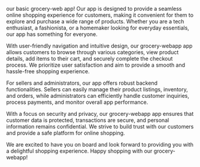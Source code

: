 our basic grocery-web app! Our app is designed to provide a seamless online shopping experience for customers, making it convenient for them to explore and purchase a wide range of products. Whether you are a tech enthusiast, a fashionista, or a homemaker looking for everyday essentials, our app has something for everyone.



With user-friendly navigation and intuitive design, our grocery-webapp app allows customers to browse through various categories, view product details, add items to their cart, and securely complete the checkout process. We prioritize user satisfaction and aim to provide a smooth and hassle-free shopping experience. 



For sellers and administrators, our app offers robust backend functionalities. Sellers can easily manage their product listings, inventory, and orders, while administrators can efficiently handle customer inquiries, process payments, and monitor overall app performance. 



With a focus on security and privacy, our grocery-webapp app ensures that customer data is protected, transactions are secure, and personal information remains confidential. We strive to build trust with our customers and provide a safe platform for online shopping. 



We are excited to have you on board and look forward to providing you with a delightful shopping experience. Happy shopping with our grocery-webapp!
